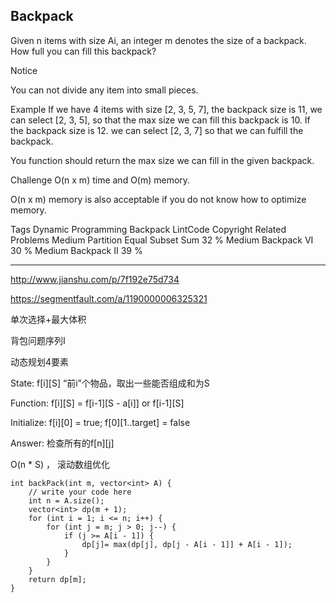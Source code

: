 ## Backpack ##

Given n items with size Ai, an integer m denotes the size of a backpack. How full you can fill this backpack?

 Notice

You can not divide any item into small pieces.

Example
If we have 4 items with size [2, 3, 5, 7], the backpack size is 11, we can select [2, 3, 5], so that the max size we can fill this backpack is 10. If the backpack size is 12. we can select [2, 3, 7] so that we can fulfill the backpack.

You function should return the max size we can fill in the given backpack.

Challenge 
O(n x m) time and O(m) memory.

O(n x m) memory is also acceptable if you do not know how to optimize memory.

Tags 
Dynamic Programming Backpack LintCode Copyright
Related Problems 
Medium Partition Equal Subset Sum 32 %
Medium Backpack VI 30 %
Medium Backpack II 39 %

----------
http://www.jianshu.com/p/7f192e75d734

https://segmentfault.com/a/1190000006325321

单次选择+最大体积

背包问题序列I

动态规划4要素

State:
f[i][S] “前i”个物品，取出一些能否组成和为S

Function:
f[i][S] = f[i-1][S - a[i]] or f[i-1][S]

Initialize:
f[i][0] = true; f[0][1..target] = false

Answer:
检查所有的f[n][j]

O(n * S) ， 滚动数组优化

	int backPack(int m, vector<int> A) {
	    // write your code here
	    int n = A.size();
	    vector<int> dp(m + 1);
	    for (int i = 1; i <= n; i++) {
	        for (int j = m; j > 0; j--) {
	            if (j >= A[i - 1]) {
	                dp[j]= max(dp[j], dp[j - A[i - 1]] + A[i - 1]);
	            }
	        }
	    }
	    return dp[m];
	}